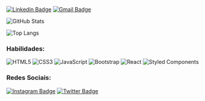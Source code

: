 [![Linkedin Badge](https://img.shields.io/badge/-brunoeiji-1ca0f1?style=flat-square&logo=Linkedin&logoColor=white&link=https://www.linkedin.com/in/bruno-eiji-1b47b1206/)](https://www.linkedin.com/in/bruno-eiji-1b47b1206/)
[![Gmail Badge](https://img.shields.io/badge/-brunoeiji1@gmail.com-c14438?style=flat-square&logo=Gmail&logoColor=white&link=mailto:brunoeiji1@gmail.com)](mailto:brunoeiji1@gmail.com)

![GitHub Stats](https://github-readme-stats.vercel.app/api?username=BrunoEijiMine&show_icons=true&theme=dark)

![Top Langs](https://github-readme-stats.vercel.app/api/top-langs/?username=BrunoEijiMine&layout=compact&theme=dark)

### Habilidades:
![HTML5](https://img.shields.io/badge/-HTML5-E34F26?style=flat-square&logo=html5&logoColor=white)
![CSS3](https://img.shields.io/badge/-CSS3-1572B6?style=flat-square&logo=css3)
![JavaScript](https://img.shields.io/badge/-JavaScript-EDD62E?style=flat-square&logo=javascript&logoColor=white)
![Bootstrap](https://img.shields.io/badge/-Bootstrap-563D7C?style=flat-square&logo=bootstrap)
![React](https://img.shields.io/badge/-React-61DAFB?style=flat-square&logo=react)
![Styled Components](https://img.shields.io/badge/-Styled--Components-db7092?style=flat-square&logo=styled-components)

### Redes Sociais:
[![Instagram Badge](https://img.shields.io/badge/-Instagram-purple?style=flat-square&logo=instagram&logoColor=white&link=https://www.instagram.com/brunoeiji1/)](https://www.instagram.com/brunoeiji1/)
[![Twitter Badge](https://img.shields.io/badge/-Twitter-1ca0f1?style=flat-square&logo=twitter&logoColor=white&link=https://twitter.com/brunoeiji1)](https://twitter.com/brunoeiji1)


<!---
MuriloPorfirio/MuriloPorfirio is a ✨ special ✨ repository because its `README.md` (this file) appears on your GitHub profile.
You can click the Preview link to take a look at your changes.
--->
